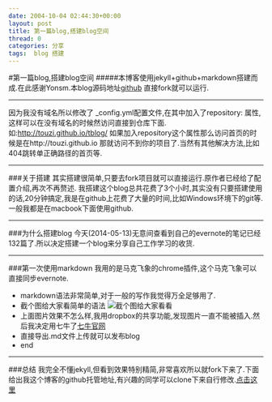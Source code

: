 ```yaml
---
date: 2004-10-04 02:44:30+00:00
layout: post
title: 第一篇blog,搭建blog空间
thread: 0
categories: 分享
tags:  blog 搭建
---
```

#第一篇blog,搭建blog空间
#####本博客使用jekyll+github+markdown搭建而成.在此感谢Yonsm.本blog源码地址[github](https://github.com/touzi/tblog) 直接fork就可以运行.
***
因为我没有域名所以修改了 _config.yml配置文件,在其中加入了repository: 属性,这样可以在没有域名的时候然访问直接到仓库下面.如:http://touzi.github.io/tblog/ 如果加入repository这个属性那么访问首页的时候是在http://touzi.github.io 那就访问不到你的项目了.当然有其他解决方法,比如404跳转单正确路径的首页等.
***
###关于搭建
其实搭建很简单,只要去fork项目就可以直接运行.原作者已经给了配置介绍,再次不再赘述.
我搭建这个blog总共花费了3个小时,其实没有只要搭建使用的话,20分钟搞定,我是在github上花费了大量的时间,比如Windows环境下的git等.一般我都是在macbook下面使用github.
***
###为什么搭建blog
今天(2014-05-13)无意间查看到自己的evernote的笔记已经132篇了.所以决定搭建一个blog来分享自己工作学习的收货.
***
###第一次使用markdown
我用的是马克飞象的chrome插件,这个马克飞象可以直接同步evernote.
* markdown语法非常简单,对于一般的写作我觉得万全足够用了.
* 截个图给大家看简单的语法
 ![截个图给大家看看](http://tblogmarkdown.qiniudn.com/20140513165053.jpg)
* 上面图片效果不怎么样,我用dropbox的共享功能,发现图片一直不能被插入.然后我决定用七牛了[七牛官网](https://portal.qiniu.com/signup?code=3ll21nl4v4hua)
* 直接导出.md文件上传就可以发布blog
* end

***
###总结
我完全不懂jekyll,但看到效果特别精简,非常喜欢所以就fork下来了.下面给出我这个博客的github托管地址,有兴趣的同学可以clone下来自行修改.[点击这里](https://github.com/touzi/tblog) 
